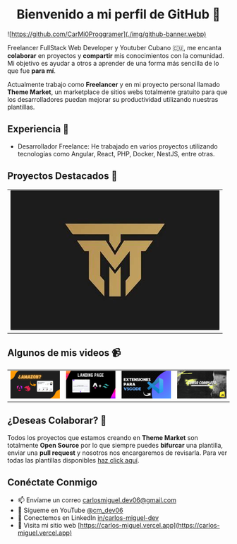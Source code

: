 <h1 align="center">Bienvenido a mi perfil de GitHub 👋</h1>

![https://github.com/CarMi0Proggramer](./img/github-banner.webp)

Freelancer FullStack Web Developer y Youtuber Cubano 🇨🇺, me encanta **colaborar** en proyectos y **compartir** mis conocimientos con la comunidad. Mi objetivo es ayudar a otros a aprender de una forma más sencilla de lo que fue **para mí**.

Actualmente trabajo como **Freelancer** y en mi proyecto personal llamado **Theme Market**, un marketplace de sitios webs totalmente gratuito para que los desarrolladores puedan mejorar su productividad utilizando nuestras plantillas.

## Experiencia 🔭

-   Desarrollador Freelance: He trabajado en varios proyectos utilizando tecnologías como Angular, React, PHP, Docker, NestJS, entre otras.

## Proyectos Destacados 💼

<table style="width: 100%">
  <tr>
    <td>
      <a href="https://github.com/ThemeMarket">
        <img src="./img/projects/thememarket.webp" />
      </a>
    </td>
  </tr>
</table>

## Algunos de mis videos 📹

<table style="width: 100%">
  <tr>
    <td>
      <a href="#">
        <img src="./img/videos/angular-nestjs-course.webp" />
      </a>
    </td>
    <td>
      <a href="https://youtu.be/jKndgWrs2U0?si=DQkAk5PZt9QLnh1o">
        <img src="./img/videos/astro-portfolio.webp" />
      </a>
    </td>
    <td>
      <a href="https://youtu.be/Lgqusuk53sk?si=DgrPAjBjETyoBeST">
        <img src="./img/videos/vscode-extensions.webp" />
      </a>
    </td>
    <td>
      <a href="https://youtu.be/SLZ8Gn-T2Pc?si=VV7XfIoS5h58SA64">
        <img src="./img/videos/js-objects-course.webp" />
      </a>
    </td>
  </tr>
</table>

## ¿Deseas Colaborar? 🤝

Todos los proyectos que estamos creando en **Theme Market** son totalmente **Open Source** por lo que siempre puedes **bifurcar** una plantilla, enviar una **pull request** y nosotros nos encargaremos de revisarla. Para ver todas las plantillas disponibles [haz click aquí](https://github.com/ThemeMarket?tab=repositories).

## Conéctate Conmigo

-   📫 Envíame un correo [carlosmiguel.dev06@gmail.com](mailto:carlosmiguel.dev06@gmail.com)
-   🔴 Sígueme en YouTube [@cm_dev06](https://www.youtube.com/@cm_dev06)
-   🔵 Conectemos en LinkedIn [in/carlos-miguel-dev](https://www.linkedin.com/in/carlos-miguel-dev)
-   🚀 Visita mi sitio web [https://carlos-miguel.vercel.app](https://carlos-miguel.vercel.app)
